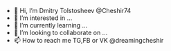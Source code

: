 - 👋 Hi, I’m Dmitry Tolstosheev @Cheshir74
- 👀 I’m interested in ...
- 🌱 I’m currently learning ...
- 💞️ I’m looking to collaborate on ...
- 📫 How to reach me TG,FB or VK @dreamingcheshir

<!---
Cheshir74/Cheshir74 is a ✨ special ✨ repository because its `README.md` (this file) appears on your GitHub profile.
You can click the Preview link to take a look at your changes.
--->

